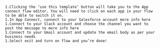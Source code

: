     1.Clicking the ‘use this template’ button will take you to the App connect flow editor. You will need to click on each app in your flow to be able to switch it on.
    1.In App Connect, connect to your Salesforce account more info here
    1.Connect to your Slack account and choose the channel you want to post the message to more info here
    1.Connect to your Gmail account and update the email body as per your business needs
    1.Select exit and turn on flow and you’re done!

